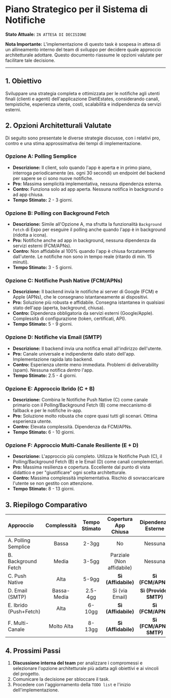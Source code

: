 # Piano Strategico per il Sistema di Notifiche

**Stato Attuale:** `IN ATTESA DI DECISIONE`

**Nota Importante:** L'implementazione di questo task è sospesa in attesa di un allineamento interno del team di sviluppo per decidere quale approccio architetturale adottare. Questo documento riassume le opzioni valutate per facilitare tale decisione.

---

## 1. Obiettivo

Sviluppare una strategia completa e ottimizzata per le notifiche agli utenti finali (clienti e agenti) dell'applicazione DietiEstates, considerando canali, tempistiche, esperienza utente, costi, scalabilità e indipendenza da servizi esterni.

## 2. Opzioni Architetturali Valutate

Di seguito sono presentate le diverse strategie discusse, con i relativi pro, contro e una stima approssimativa dei tempi di implementazione.

### Opzione A: Polling Semplice
- **Descrizione:** Il client, solo quando l'app è aperta e in primo piano, interroga periodicamente (es. ogni 30 secondi) un endpoint del backend per sapere se ci sono nuove notifiche.
- **Pro:** Massima semplicità implementativa, nessuna dipendenza esterna.
- **Contro:** Funziona solo ad app aperta. Nessuna notifica in background o ad app chiusa.
- **Tempo Stimato:** 2 - 3 giorni.

### Opzione B: Polling con Background Fetch
- **Descrizione:** Simile all'Opzione A, ma sfrutta la funzionalità `Background Fetch` di Expo per eseguire il polling anche quando l'app è in background (ridotta a icona).
- **Pro:** Notifiche anche ad app in background, nessuna dipendenza da servizi esterni (FCM/APNs).
- **Contro:** Non affidabile al 100% quando l'app è chiusa forzatamente dall'utente. Le notifiche non sono in tempo reale (ritardo di min. 15 minuti).
- **Tempo Stimato:** 3 - 5 giorni.

### Opzione C: Notifiche Push Native (FCM/APNs)
- **Descrizione:** Il backend invia le notifiche ai server di Google (FCM) e Apple (APNs), che le consegnano istantaneamente ai dispositivi.
- **Pro:** Soluzione più robusta e affidabile. Consegna istantanea in qualsiasi stato dell'app (aperta, background, chiusa).
- **Contro:** Dipendenza obbligatoria da servizi esterni (Google/Apple). Complessità di configurazione (token, certificati, API).
- **Tempo Stimato:** 5 - 9 giorni.

### Opzione D: Notifiche via Email (SMTP)
- **Descrizione:** Il backend invia una notifica email all'indirizzo dell'utente.
- **Pro:** Canale universale e indipendente dallo stato dell'app. Implementazione rapida lato backend.
- **Contro:** Esperienza utente meno immediata. Problemi di deliverability (spam). Nessuna notifica *dentro* l'app.
- **Tempo Stimato:** 2.5 - 4 giorni.

### Opzione E: Approccio Ibrido (C + B)
- **Descrizione:** Combina le Notifiche Push Native (C) come canale primario con il Polling/Background Fetch (B) come meccanismo di fallback e per le notifiche in-app.
- **Pro:** Soluzione molto robusta che copre quasi tutti gli scenari. Ottima esperienza utente.
- **Contro:** Elevata complessità. Dipendenza da FCM/APNs.
- **Tempo Stimato:** 6 - 10 giorni.

### Opzione F: Approccio Multi-Canale Resiliente (E + D)
- **Descrizione:** L'approccio più completo. Utilizza le Notifiche Push (C), il Polling/Background Fetch (B) e le Email (D) come canali complementari.
- **Pro:** Massima resilienza e copertura. Eccellente dal punto di vista didattico e per "giustificare" ogni scelta architetturale.
- **Contro:** Massima complessità implementativa. Rischio di sovraccaricare l'utente se non gestito con attenzione.
- **Tempo Stimato:** 8 - 13 giorni.

## 3. Riepilogo Comparativo

| Approccio | Complessità | Tempo Stimato | Copertura App Chiusa | Dipendenze Esterne |
| :--- | :---: | :---: | :---: | :---: |
| A. Polling Semplice | Bassa | 2-3gg | No | Nessuna |
| B. Background Fetch | Media | 3-5gg | Parziale (Non affidabile) | Nessuna |
| C. Push Native | Alta | 5-9gg | **Sì (Affidabile)** | **Sì (FCM/APNs)** |
| D. Email (SMTP) | Bassa-Media | 2.5-4gg | Sì (via Email) | **Sì (Provider SMTP)** |
| E. Ibrido (Push+Fetch) | Alta | 6-10gg | **Sì (Affidabile)** | **Sì (FCM/APNs)** |
| F. Multi-Canale | Molto Alta | 8-13gg | **Sì (Affidabile)** | **Sì (FCM/APNs, SMTP)** |

## 4. Prossimi Passi

1.  **Discussione interna del team** per analizzare i compromessi e selezionare l'opzione architetturale più adatta agli obiettivi e ai vincoli del progetto.
2.  Comunicare la decisione per sbloccare il task.
3.  Procedere con l'aggiornamento della `TODO list` e l'inizio dell'implementazione.